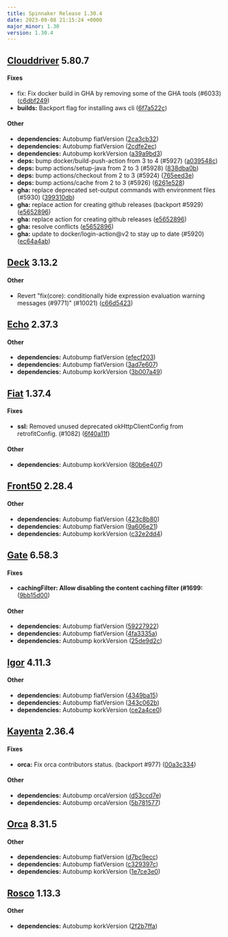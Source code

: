 ```yaml
---
title: Spinnaker Release 1.30.4
date: 2023-09-08 21:15:24 +0000
major_minor: 1.30
version: 1.30.4
---
```


## [Clouddriver](#clouddriver) 5.80.7

#### Fixes

* fix: Fix docker build in GHA by removing some of the GHA tools (#6033) ([c6dbf249](https://github.com/spinnaker/clouddriver/commit/c6dbf2491f044a0984d5e21ebf09d08e62f3bb5c))
* **builds:**   Backport flag for installing aws cli ([6f7a522c](https://github.com/spinnaker/clouddriver/commit/6f7a522cfb2415a494465fcf76878ec134d75309))

#### Other

* **dependencies:**   Autobump fiatVersion ([2ca3cb32](https://github.com/spinnaker/clouddriver/commit/2ca3cb329238e6160c3371f2a3ff1c1f25c37858))
* **dependencies:**   Autobump fiatVersion ([2cdfe2ec](https://github.com/spinnaker/clouddriver/commit/2cdfe2ec647bcedc2ea142a4a15cf2a82d69f847))
* **dependencies:**   Autobump korkVersion ([a39a9bd3](https://github.com/spinnaker/clouddriver/commit/a39a9bd319195de6642efcddcad6e1413a3b7c44))
* **deps:**   bump docker/build-push-action from 3 to 4 (#5927) ([a039548c](https://github.com/spinnaker/clouddriver/commit/a039548cc93b30d302563a090f4d8eaf762156d8))
* **deps:**   bump actions/setup-java from 2 to 3 (#5928) ([838dba0b](https://github.com/spinnaker/clouddriver/commit/838dba0bf27a59322c30601772d79998b080f931))
* **deps:**   bump actions/checkout from 2 to 3 (#5924) ([765eed3e](https://github.com/spinnaker/clouddriver/commit/765eed3e13c95adee50afd78757e2c37e9fbb58d))
* **deps:**   bump actions/cache from 2 to 3 (#5926) ([6261e528](https://github.com/spinnaker/clouddriver/commit/6261e528f12c3da289268c25bcfd6de2283b4122))
* **gha:**   replace deprecated set-output commands with environment files (#5930) ([399310db](https://github.com/spinnaker/clouddriver/commit/399310dbbc98e0854d8fabc07ca03407d2dd641c))
* **gha:**   replace action for creating github releases (backport #5929) ([e5652896](https://github.com/spinnaker/clouddriver/commit/e56528961f3d0c16515a6255a6572834309baf9a))
* **gha:**   replace action for creating github releases ([e5652896](https://github.com/spinnaker/clouddriver/commit/e56528961f3d0c16515a6255a6572834309baf9a))
* **gha:**   resolve conflicts ([e5652896](https://github.com/spinnaker/clouddriver/commit/e56528961f3d0c16515a6255a6572834309baf9a))
* **gha:**   update to docker/login-action@v2 to stay up to date (#5920) ([ec64a4ab](https://github.com/spinnaker/clouddriver/commit/ec64a4ab42a98981b692984492bd1e24783f5138))

## [Deck](#deck) 3.13.2

#### Other

* Revert "fix(core): conditionally hide expression evaluation warning messages (#9771)" (#10021) ([c66d5423](https://github.com/spinnaker/deck/commit/c66d54238a79f0d1d48514301c0142fd8bd98208))

## [Echo](#echo) 2.37.3

#### Other

* **dependencies:**   Autobump fiatVersion ([efecf203](https://github.com/spinnaker/echo/commit/efecf203dd0bb8a73b7bde3e265004bc8aff41ec))
* **dependencies:**   Autobump fiatVersion ([3ad7e607](https://github.com/spinnaker/echo/commit/3ad7e607bbaf91c1196b329561defec6a6ee033b))
* **dependencies:**   Autobump korkVersion ([3b007a49](https://github.com/spinnaker/echo/commit/3b007a49eecd9f3be39ae143d8adbf5064c7289b))

## [Fiat](#fiat) 1.37.4

#### Fixes

* **ssl:**   Removed unused deprecated okHttpClientConfig from retrofitConfig. (#1082) ([6f40a11f](https://github.com/spinnaker/fiat/commit/6f40a11f7432d69bb47d4246920a3f417336f099))

#### Other

* **dependencies:**   Autobump korkVersion ([80b6e407](https://github.com/spinnaker/fiat/commit/80b6e407ce8b53f8877f186187ee883d6903e6ef))

## [Front50](#front50) 2.28.4

#### Other

* **dependencies:**   Autobump fiatVersion ([423c8b80](https://github.com/spinnaker/front50/commit/423c8b80f0652c59fd2c25d048fe76a7077d3e9d))
* **dependencies:**   Autobump fiatVersion ([9a606e21](https://github.com/spinnaker/front50/commit/9a606e21fa060bee3e5cfa97704d64530a021a35))
* **dependencies:**   Autobump korkVersion ([c32e2dd4](https://github.com/spinnaker/front50/commit/c32e2dd4c2f9aed27260886856d7bdc630147f6c))

## [Gate](#gate) 6.58.3

#### Fixes

* **cachingFilter: Allow disabling the content caching filter (#1699:**   ([9bb15d00](https://github.com/spinnaker/gate/commit/9bb15d0071242dc53dbee5721e3b2fe420c6860c))

#### Other

* **dependencies:**   Autobump fiatVersion ([59227922](https://github.com/spinnaker/gate/commit/59227922224610f0f6bc594a633215f5a6222d48))
* **dependencies:**   Autobump fiatVersion ([4fa3335a](https://github.com/spinnaker/gate/commit/4fa3335afec12fd8a8642aba4c031b0984aee8bb))
* **dependencies:**   Autobump korkVersion ([25de9d2c](https://github.com/spinnaker/gate/commit/25de9d2c2cfc8ae7aa4ffe14498f04e42e0aef8b))

## [Igor](#igor) 4.11.3

#### Other

* **dependencies:**   Autobump fiatVersion ([4349ba15](https://github.com/spinnaker/igor/commit/4349ba154c386db91a828b928e97b53567e15a03))
* **dependencies:**   Autobump fiatVersion ([343c062b](https://github.com/spinnaker/igor/commit/343c062b5c85dfbd10e0775f3bbf5559d93c7164))
* **dependencies:**   Autobump korkVersion ([ce2a4ce0](https://github.com/spinnaker/igor/commit/ce2a4ce055ee3894993806dba088cbb4006a98d4))

## [Kayenta](#kayenta) 2.36.4

#### Fixes

* **orca:**   Fix orca contributors status. (backport #977) ([00a3c334](https://github.com/spinnaker/kayenta/commit/00a3c33494dcac1f06922921ae090d4d53a079d8))

#### Other

* **dependencies:**   Autobump orcaVersion ([d53ccd7e](https://github.com/spinnaker/kayenta/commit/d53ccd7e47ced0ebae9893f9c7caa16faebe0084))
* **dependencies:**   Autobump orcaVersion ([5b781577](https://github.com/spinnaker/kayenta/commit/5b781577a4d5d54289536d1ed41094927d5641f1))

## [Orca](#orca) 8.31.5

#### Other

* **dependencies:**   Autobump fiatVersion ([d7bc9ecc](https://github.com/spinnaker/orca/commit/d7bc9ecc4814b834d39df2d8aee30cad27f6c687))
* **dependencies:**   Autobump fiatVersion ([c329397c](https://github.com/spinnaker/orca/commit/c329397cf9d1cd896ebc7fddf87388788a481686))
* **dependencies:**   Autobump korkVersion ([1e7ce3e0](https://github.com/spinnaker/orca/commit/1e7ce3e0a0bfe11700facf20745b8dd913280775))

## [Rosco](#rosco) 1.13.3

#### Other

* **dependencies:**   Autobump korkVersion ([2f2b7ffa](https://github.com/spinnaker/rosco/commit/2f2b7ffae75a4305cc934eaf30f21a9adaf9e5d9))
